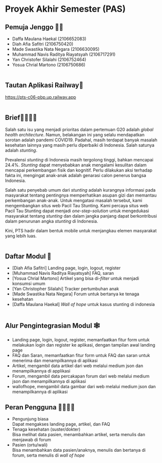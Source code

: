 # Proyek Akhir Semester (PAS)

## Pemuja Jenggo 👨‍💻
- Daffa Maulana Haekal (2106652083)
- Diah Afia Safitri (2106750420)
- Made Swastika Nata Negara (2106630095)
- Muhammad Navis Raditya Riayatsyah (2106717291)
- Yan Christofer Silalahi (2106752464)
- Yosua Chrial Martono (2106750686)
<br><br>

<!-- ## Tautan Aplikasi Heroku🔗
https://pts-c06-pbp.herokuapp.com/
<br><br> -->

## Tautan Aplikasi Railway🔗
https://pts-c06-pbp.up.railway.app
<br><br>

## Brief👨‍⚕👩‍⚕️
Salah satu isu yang menjadi prioritas dalam pertemuan G20 adalah _global health architecture_. Namun, belakangan ini yang selalu mendapatkan sorotan adalah pandemi COVID19. Padahal, masih terdapat banyak masalah kesehatan lainnya yang masih perlu diperbaiki di Indonesia. Salah satunya adalah _stunting_.

Prevalensi _stunting_ di Indonesia masih tergolong tinggi, bahkan mencapai 24.4%. _Stunting_ dapat menyebabkan anak mengalami kesulitan dalam mencapai perkembangan fisik dan kognitif. Perlu dilakukan aksi terhadap fakta ini, mengingat anak-anak adalah genarasi calon penerus bangsa Indonesia.

Salah satu penyebab umum dari _stunting_ adalah kurangnya informasi pada masyarakat tentang pentingnya memperhatikan asupan gizi dan memantau perkembangan anak-anak. Untuk mengatasi masalah tersebut, kami mengembangkan situs web Pacil Tau Stunting. Kami percaya situs web Pacil Tau Stunting dapat menjadi _one-step-solution_ untuk mengedukasi masyarakat tentang _stunting_ dan dalam jangka panjang dapat berkontribusi dalam penurunan angka _stunting_ di Indonesia.

Kini, PTS hadir dalam bentuk mobile untuk menjangkau elemen masyarakat yang lebih luas.
<br><br>

## Daftar Modul 📝
- [Diah Afia Safitri] Landing page, login, logout, register
- [Muhammad Navis Raditya Riayatsyah] FAQ, saran
- [Yosua Chrial Martono] Artikel yang bisa di-_filter_ untuk menjadi konsumsi umum
- [Yan Christopher Silalahi] Tracker pertumbuhan anak
- [Made Swastika Nata Negara] Forum untuk bertanya ke tenaga kesehatan
- [Daffa Maulana Haekal] _Wall of hope_ untuk kasus stunting di indonesia
<br><br>

## Alur Pengintegrasian Modul 🕸️
- Landing page, login, logout, register, memanfaatkan fitur form untuk melakukan login dan register ke aplikasi, dengan tampilan awal landing page
- FAQ dan Saran, memanfaatkan fitur form untuk FAQ dan saran untuk menerima dan menampilkannya di aplikasi
- Artikel, mengambil data artikel dari web melalui medium json dan menampilkannya di applikasi
- Forum, mengambil data percakapan forum dari web melalui medium json dan menampilkannya di aplikasi
- wallofhope, mengambil data gambar dari web melalui medium json dan menampilkannya di aplikasi 

## Peran Pengguna 👨‍👩‍👧‍👦
- Pengunjung biasa<br>
Dapat mengakses landing page, artikel, dan FAQ
- Tenaga kesehatan (suster/dokter)<br>
Bisa melihat data pasien, menambahkan artikel, serta menulis dan menjawab di forum
- Pasien (ortu/wali)<br>
Bisa menambahkan data pasien/anaknya, menulis dan bertanya di forum, serta menulis di _wall of hope_
